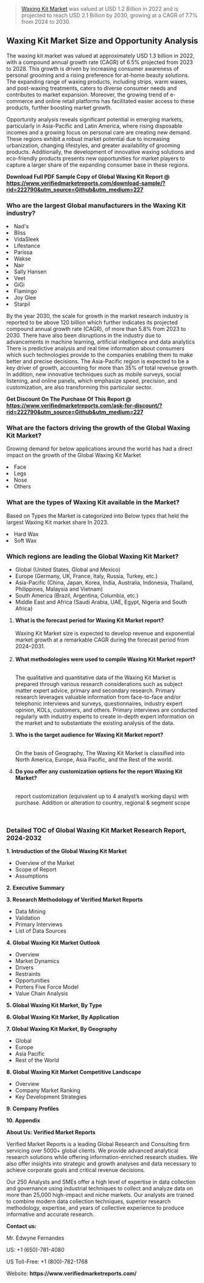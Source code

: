<blockquote><p><p><a href="https://www.verifiedmarketreports.com/download-sample/?rid=222790&utm_source=Github&utm_medium=227" target="_blank">Waxing Kit Market</a> was valued at USD 1.2 Billion in 2022 and is projected to reach USD 2.1 Billion by 2030, growing at a CAGR of 7.7% from 2024 to 2030.</p></blockquote><p><h2>Waxing Kit Market Size and Opportunity Analysis</h2> <p>The waxing kit market was valued at approximately USD 1.3 billion in 2022, with a compound annual growth rate (CAGR) of 6.5% projected from 2023 to 2028. This growth is driven by increasing consumer awareness of personal grooming and a rising preference for at-home beauty solutions. The expanding range of waxing products, including strips, warm waxes, and post-waxing treatments, caters to diverse consumer needs and contributes to market expansion. Moreover, the growing trend of e-commerce and online retail platforms has facilitated easier access to these products, further boosting market growth.</p> <p>Opportunity analysis reveals significant potential in emerging markets, particularly in Asia-Pacific and Latin America, where rising disposable incomes and a growing focus on personal care are creating new demand. These regions exhibit a robust market potential due to increasing urbanization, changing lifestyles, and greater availability of grooming products. Additionally, the development of innovative waxing solutions and eco-friendly products presents new opportunities for market players to capture a larger share of the expanding consumer base in these regions.</p> </p><p class=""><strong>Download Full PDF Sample Copy of Global Waxing Kit Report @ <a href="https://www.verifiedmarketreports.com/download-sample/?rid=222790&amp;utm_source=Github&amp;utm_medium=227" target="_blank">https://www.verifiedmarketreports.com/download-sample/?rid=222790&amp;utm_source=Github&amp;utm_medium=227</a></strong></p><h3 id="" class="">Who are the largest Global manufacturers in the Waxing Kit industry?</h3><p><li>Nad's</li><li> Bliss</li><li> VidaSleek</li><li> Lifestance</li><li> Parissa</li><li> Wakse</li><li> Nair</li><li> Sally Hansen</li><li> Veet</li><li> GiGi</li><li> Flamingo</li><li> Joy Glee</li><li> Starpil</li></p><div class=""><div class="" dir="" data-message-author-role="" data-message-id="" data-message-model-slug=""><div class=""><div class=""><div class=""><div class="" dir="" data-message-author-role="" data-message-id="" data-message-model-slug=""><div class=""><div class=""><p>By the year 2030, the scale for growth in the market research industry is reported to be above 120 billion which further indicates its projected compound annual growth rate (CAGR), of more than 5.8% from 2023 to 2030. There have also been disruptions in the industry due to advancements in machine learning, artificial intelligence and data analytics There is predictive analysis and real time information about consumers which such technologies provide to the companies enabling them to make better and precise decisions. The Asia-Pacific region is expected to be a key driver of growth, accounting for more than 35% of total revenue growth. In addition, new innovative techniques such as mobile surveys, social listening, and online panels, which emphasize speed, precision, and customization, are also transforming this particular sector.</p><p><strong>Get Discount On The Purchase Of This Report @&nbsp; <a href="https://www.verifiedmarketreports.com/ask-for-discount/?rid=222790&amp;utm_source=Github&amp;utm_medium=227" target="_blank">https://www.verifiedmarketreports.com/ask-for-discount/?rid=222790&amp;utm_source=Github&amp;utm_medium=227</a></strong></p></div></div></div></div></div></div></div></div><h3 id="" class="">What are the factors driving the growth of the Global Waxing Kit Market?</h3><p id="" class="">Growing demand for below applications around the world has had a direct impact on the growth of the Global Waxing Kit Market</p><p id="" class=""><li>Face</li><li> Legs</li><li> Nose</li><li> Others</li></p><h3 id="" class="">What are the types of Waxing Kit available in the Market?</h3><p id="" class="">Based on Types the Market is categorized into Below types that held the largest Waxing Kit market share In 2023.</p><p id="" class=""><li>Hard Wax</li><li> Soft Wax</li></p><h3 id="" class="">Which regions are leading the Global Waxing Kit Market?</h3><ul><li>Global (United States, Global and Mexico)</li><li>Europe (Germany, UK, France, Italy, Russia, Turkey, etc.)</li><li>Asia-Pacific (China, Japan, Korea, India, Australia, Indonesia, Thailand, Philippines, Malaysia and Vietnam)</li><li>South America (Brazil, Argentina, Columbia, etc.)</li><li>Middle East and Africa (Saudi Arabia, UAE, Egypt, Nigeria and South Africa)</li></ul><p><ol><li><strong>What is the forecast period for Waxing Kit Market report?<br /></strong><br /><span data-sheets-root="1" data-sheets-value="{&quot;1&quot;:2,&quot;2&quot;:&quot;XXXX size is expected to develop revenue and exponential market growth at a remarkable CAGR during the forecast period from 2024&ndash;2030.&quot;}" data-sheets-userformat="{&quot;2&quot;:12674,&quot;4&quot;:{&quot;1&quot;:2,&quot;2&quot;:16776960},&quot;10&quot;:2,&quot;11&quot;:0,&quot;15&quot;:&quot;Arial&quot;,&quot;16&quot;:12}">Waxing Kit Market size is expected to develop revenue and exponential market growth at a remarkable CAGR during the forecast period from 2024&ndash;2031.</span><br /><br /></li><li><strong>What methodologies were used to compile Waxing Kit Market report?<br /><br /></strong><p>The qualitative and quantitative data of the&nbsp;Waxing Kit Market is prepared through various research considerations such as subject matter expert advice, primary and secondary research. Primary research leverages valuable information from face-to-face and/or telephonic interviews and surveys, questionnaires, industry expert opinion, KOLs, customers, and others. Primary interviews are conducted regularly with industry experts to create in-depth expert information on the market and to substantiate the existing analysis of the data.&nbsp;</p></li><li><strong>Who is the target audience for Waxing Kit Market report?<br /><br /></strong><p>On the basis of Geography, The&nbsp;Waxing Kit Market is classified into North America, Europe, Asia Pacific, and the Rest of the world.</p></li><li><strong>Do you offer any customization options for the report Waxing Kit Market?<br /><br /></strong><p>report customization (equivalent up to 4 analyst&rsquo;s working days) with purchase. Addition or alteration to country, regional &amp; segment scope</p><p>&nbsp;</p></li></ol></p><h3 id="" class="">Detailed TOC of Global Waxing Kit Market Research Report, 2024-2032</h3><p id="" class=""><strong>1. Introduction of the Global Waxing Kit Market</strong></p><ul><li>Overview of the Market</li><li>Scope of Report</li><li>Assumptions</li></ul><p id="" class=""><strong>2. Executive Summary</strong></p><p id="" class=""><strong>3. Research Methodology of&nbsp;Verified Market Reports</strong></p><ul><li>Data Mining</li><li>Validation</li><li>Primary Interviews</li><li>List of Data Sources</li></ul><p id="" class=""><strong>4. Global Waxing Kit Market Outlook</strong></p><ul><li>Overview</li><li>Market Dynamics</li><li>Drivers</li><li>Restraints</li><li>Opportunities</li><li>Porters Five Force Model</li><li>Value Chain Analysis</li></ul><p id="" class=""><strong>5. Global Waxing Kit Market, By&nbsp;Type</strong></p><p id="" class=""><strong>6. Global Waxing Kit Market, By Application</strong></p><p id="" class=""><strong>7. Global Waxing Kit Market, By Geography</strong></p><ul><li>Global</li><li>Europe</li><li>Asia Pacific</li><li>Rest of the World</li></ul><p id="" class=""><strong>8. Global Waxing Kit Market Competitive Landscape</strong></p><ul><li>Overview</li><li>Company Market Ranking</li><li>Key Development Strategies</li></ul><p id="" class=""><strong>9. Company Profiles</strong></p><p id="" class=""><strong>10. Appendix</strong></p><p id="" class=""><strong>About Us: Verified Market Reports</strong></p><p id="" class="">Verified Market Reports is a leading Global Research and Consulting firm servicing over 5000+ global clients. We provide advanced analytical research solutions while offering information-enriched research studies. We also offer insights into strategic and growth analyses and data necessary to achieve corporate goals and critical revenue decisions.</p><p id="" class="">Our 250 Analysts and SMEs offer a high level of expertise in data collection and governance using industrial techniques to collect and analyze data on more than 25,000 high-impact and niche markets. Our analysts are trained to combine modern data collection techniques, superior research methodology, expertise, and years of collective experience to produce informative and accurate research.</p><p id="" class=""><strong>Contact us:</strong></p><p id="" class="">Mr. Edwyne Fernandes</p><p id="" class="">US: +1 (650)-781-4080</p><p id="" class="">US Toll-Free: +1 (800)-782-1768</p><p id="" class="">Website: <a target="" data-test-app-aware-link=""><strong>https://www.verifiedmarketreports.com/</strong></a></p>
